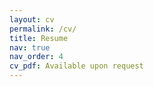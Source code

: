 ```yaml
---
layout: cv
permalink: /cv/
title: Resume
nav: true
nav_order: 4
cv_pdf: Available upon request
---
```

